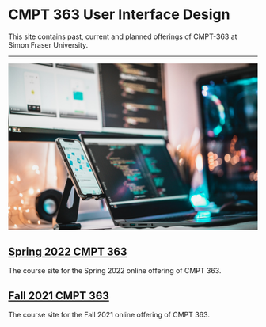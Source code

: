 # CMPT 363 User Interface Design

This site contains past, current and planned offerings of CMPT-363 at Simon Fraser University.

---

![CMPT-363 Hub](assets/images/firos-nv-Z2c6ounF-iE-unsplash.jpg ':class=banner-tall-image')

## [Spring 2022 CMPT 363 ](cmpt-363-221/home.md)
The course site for the Spring 2022 online offering of CMPT 363.

## [ Fall 2021 CMPT 363](cmpt-363-213/home.md)
The course site for the Fall 2021 online offering of CMPT 363.

